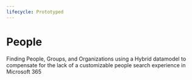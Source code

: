 ```yaml
---
lifecycle: Prototyped
---
```


# People

Finding People, Groups, and Organizations using a Hybrid datamodel to compensate for the lack of a customizable people search experience in Microsoft 365

